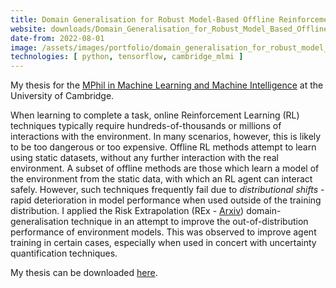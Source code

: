```yaml
---
title: Domain Generalisation for Robust Model-Based Offline Reinforcement Learning
website: downloads/Domain_Generalisation_for_Robust_Model_Based_Offline_RL.pdf
date-from: 2022-08-01
image: /assets/images/portfolio/domain_generalisation_for_robust_model_based_offline_rl.png
technologies: [ python, tensorflow, cambridge_mlmi ]
---
```


My thesis for the [MPhil in Machine Learning and Machine Intelligence](https://www.mlmi.eng.cam.ac.uk/) at the University of Cambridge.

When learning to complete a task, online Reinforcement Learning (RL) techniques typically require hundreds-of-thousands or millions of interactions with the environment. In many scenarios, however, this is likely to be too dangerous or too expensive. Offline RL methods attempt to learn using static datasets, without any further interaction with the real environment. A subset of offline methods are those which learn a model of the environment from the static data, with which an RL agent can interact safely. However, such techniques frequently fail due to _distributional shifts_ - rapid deterioration in model performance when used outside of the training distribution. I applied the Risk Extrapolation (REx - [Arxiv](https://arxiv.org/abs/2003.00688)) domain-generalisation technique in an attempt to improve the out-of-distribution performance of environment models. This was observed to improve agent training in certain cases, especially when used in concert with uncertainty quantification techniques.

My thesis can be downloaded [here](downloads/Domain_Generalisation_for_Robust_Model_Based_Offline_RL.pdf).
